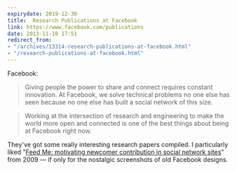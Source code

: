 ```yaml
---
expirydate: 2019-12-30
title:  Research Publications at Facebook
link: https://www.facebook.com/publications
date: 2013-11-10 17:51
redirect_from:
- "/archives/13314-research-publications-at-facebook.html"
- "/research-publications-at-facebook.html"
---
```



Facebook:
> Giving people the power to share and connect requires constant innovation. At Facebook, we solve technical problems no one else has seen because no one else has built a social network of this size.

>

> Working at the intersection of research and engineering to make the world more open and connected is one of the best things about being at Facebook right now.

They've got some really interesting research papers compiled. I particularly liked "[Feed Me: motivating newcomer contribution in social network sites](https://www.facebook.com/publications/374594649278664)" from 2009 &mdash; if only for the nostalgic screenshots of old Facebook designs.
